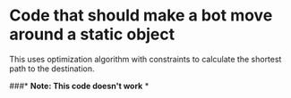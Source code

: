# Code that should make a bot move around a static object 

This uses optimization algorithm with constraints to calculate the shortest path to the destination. 

###* **Note: This code doesn't work** *

